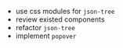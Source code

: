 - use css modules for `json-tree`
- review existed components
- refactor `json-tree`
- implement `popover`
